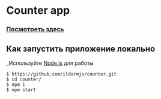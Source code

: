 # Counter app

### [Посмотреть здесь](https://ildarmjs.github.io/counter/)

## Как запустить приложение локально

_Используйте [Node.js](https://nodejs.org/) для работы 

```
$ https://github.com/ildarmjs/counter.git
$ cd counter/
$ npm i
$ npm start
```
